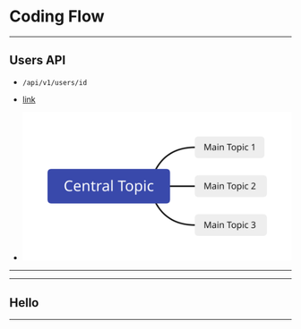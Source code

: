 # Coding Flow

---

## Users API

- `/api/v1/users/id`

<!-- ![alt](api.svg) -->

- [link](https://google.com)

- ![alt](api.svg)

---

---

## Hello

---
